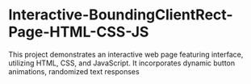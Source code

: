 # Interactive-BoundingClientRect-Page-HTML-CSS-JS
This project demonstrates an interactive web page featuring interface, utilizing HTML, CSS, and JavaScript. It incorporates dynamic button animations, randomized text responses
